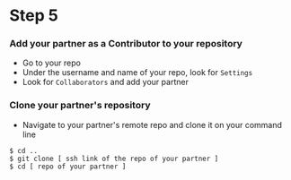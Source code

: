 # Step 5

### Add your partner as a Contributor to your repository
- Go to your repo
- Under the username and name of your repo, look for `Settings`
- Look for `Collaborators` and add your partner

### Clone your partner's repository
- Navigate to your partner's remote repo and clone it on your command line
```
$ cd ..
$ git clone [ ssh link of the repo of your partner ]
$ cd [ repo of your partner ]
```

